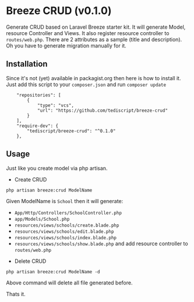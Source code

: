 # Breeze CRUD (v0.1.0)
Generate CRUD based on Laravel Breeze starter kit. It will generate Model, resource Controller and Views. It also register resource controller to `routes/web.php`. There are 2 attributes as a sample (title and description). Oh you have to generate migration manually for it.

## Installation
Since it's not (yet) available in packagist.org then here is how to install it. Just add this script to your `composer.json` and run `composer update`

```
    "repositories": [
        {
            "type": "vcs",
            "url": "https://github.com/tediscript/breeze-crud"
        }
    ],
    "require-dev": {
        "tediscript/breeze-crud": "^0.1.0"
    },
```

## Usage
Just like you create model via php artisan.

* Create CRUD
```
php artisan breeze:crud ModelName
```
Given ModelName is `School` then it will generate:
- `App/Http/Controllers/SchoolController.php`
- `app/Models/School.php`
- `resources/views/schools/create.blade.php`
- `resources/views/schools/edit.blade.php`
- `resources/views/schools/index.blade.php`
- `resources/views/schools/show.blade.php`
and add resource controller to `routes/web.php`

* Delete CRUD
```
php artisan breeze:crud ModelName -d
```
Above command will delete all file generated before.

Thats it.
